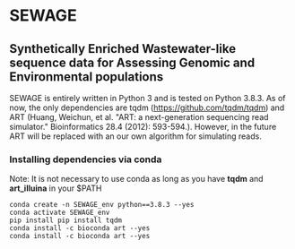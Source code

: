 # SEWAGE

## Synthetically Enriched Wastewater-like sequence data for Assessing Genomic and Environmental populations

SEWAGE is entirely written in Python 3 and is tested on Python 3.8.3. As of now, the only dependencies 
are tqdm (https://github.com/tqdm/tqdm) and ART (Huang, Weichun, et al. "ART: a next-generation 
sequencing read simulator." Bioinformatics 28.4 (2012): 593-594.). However, in the future ART will 
be replaced with an our own algorithm for simulating reads.

### Installing dependencies via conda
Note: It is not necessary to use conda as long as you have **tqdm** and **art_illuina** in your $PATH
```
conda create -n SEWAGE_env python==3.8.3 --yes
conda activate SEWAGE_env
pip install pip install tqdm
conda install -c bioconda art --yes
conda install -c bioconda art --yes
```
